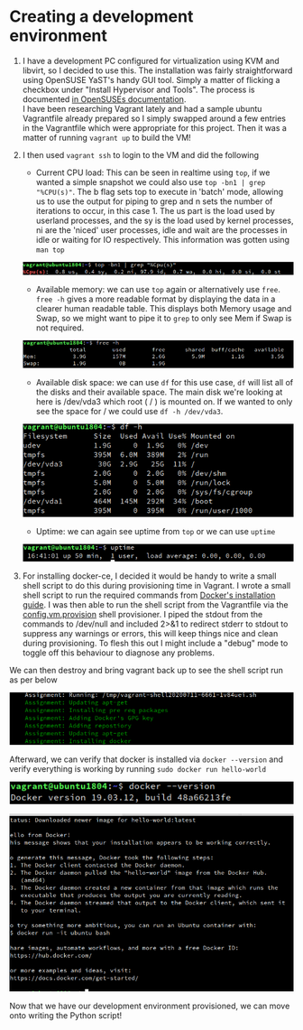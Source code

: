 # Creating a development environment

1. I have a development PC configured for virtualization using KVM and libvirt, so I decided to use this. The installation was fairly straightforward using OpenSUSE YaST's handy GUI tool. Simply a matter of flicking a checkbox under "Install Hypervisor and Tools". The process is documented [in OpenSUSEs documentation](https://doc.opensuse.org/documentation/leap/virtualization/html/book.virt/cha-qemu-host.html).  
I have been researching Vagrant lately and had a sample ubuntu Vagrantfile already prepared so I simply swapped around a few entries in the Vagrantfile which were appropriate for this project. Then it was a matter of running `vagrant up` to build the VM!  
2. I then used `vagrant ssh` to login to the VM and did the following
    * Current CPU load: This can be seen in realtime using `top`, if we wanted a simple snapshot we could also use `top -bn1 | grep "%CPU(s)"`. The b flag sets top to execute in 'batch' mode, allowing us to use the output for piping to grep and n sets the number of iterations to occur, in this case 1. The us part is the load used by userland processes, and the sy is the load used by kernel processes, ni are the 'niced' user processes, idle and wait are the processes in idle or waiting for IO respectively. This information was gotten using `man top`
    
    ![Current CPU load](images/CPUstate.png)  
    
    * Available memory: we can use `top` again or alternatively use `free`. `free -h` gives a more readable format by displaying the data in a clearer human readable table. This displays both Memory usage and Swap, so we might want to pipe it to `grep` to only see Mem if Swap is not required.
    
    ![Available memory](images/Memory.png)  
    
    * Available disk space: we can use `df` for this use case, `df` will list all of the disks and their available space. The main disk we're looking at here is /dev/vda3 which root ( / ) is mounted on. If we wanted to only see the space for / we could use `df -h /dev/vda3`.
    
    ![Available disk space](images/AvailableSpace.png)  
    
    * Uptime: we can again see uptime from `top` or we can use `uptime`
    
    ![Uptime](images/Uptime.png)
    
3. For installing docker-ce, I decided it would be handy to write a small shell script to do this during provisioning time in Vagrant. I wrote a small shell script to run the required commands from [Docker's installation guide](https://docs.docker.com/get-started/). I was then able to run the shell script from the Vagrantfile via the [config.vm.provision](https://www.vagrantup.com/docs/provisioning/shell.html) shell provisioner. I piped the stdout from the commands to /dev/null and included 2>&1 to redirect stderr to stdout to suppress any warnings or errors, this will keep things nice and clean during provisioning. To flesh this out I might include a "debug" mode to toggle off this behaviour to diagnose any problems.  

We can then destroy and bring vagrant back up to see the shell script run as per below

![Docker installation](images/DockerInstallation.png)  

Afterward, we can verify that docker is installed via `docker --version` and verify everything is working by running `sudo docker run hello-world`

![Docker version](images/DockerVersion.png)  

![Docker hello-world](images/HelloWorld.png)  

Now that we have our development environment provisioned, we can move onto writing the Python script!
